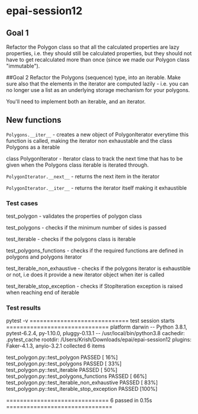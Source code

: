 # epai-session12

## Goal 1
Refactor the Polygon class so that all the calculated properties are lazy properties, i.e. they should still be calculated properties, but they should not have to get recalculated more than once (since we made our Polygon class "immutable").

##Goal 2
Refactor the Polygons (sequence) type, into an iterable. Make sure also that the elements in the iterator are computed lazily - i.e. you can no longer use a list as an underlying storage mechanism for your polygons.

You'll need to implement both an iterable, and an iterator.

## New functions

`Polygons.__iter__` - creates a new object of PolygonIterator everytime this function is called, making the iterator
non exhaustable and the class Polygons as a iterable

class PolygonIterator - Iterator class to track the next time that has to be given when the Polygons class iterable is
iterated through.

`PolygonIterator.__next__` -  returns the next item in the iterator

`PolygonIterator.__iter__` - returns the iterator itself making it exhaustible

### Test cases
test_polygon - validates the properties of polygon class

test_polygons - checks if the minimum number of sides is passed

test_iterable - checks if the polygons class is iterable


test_polygons_functions - checks if the required functions are defined in polygons and polygons iterator

test_iterable_non_exhaustive - checks if the polygons iterator is exhaustible or not, i.e does it provide a new iterator
object when iter is called 

test_iterable_stop_exception - checks if StopIteration exception is raised when reaching end of iterable
### Test results
 pytest -v
============================= test session starts ==============================
platform darwin -- Python 3.8.1, pytest-6.2.4, py-1.10.0, pluggy-0.13.1 -- /usr/local/bin/python3.8
cachedir: .pytest_cache
rootdir: /Users/Krish/Downloads/epai/epai-session12
plugins: Faker-4.1.3, anyio-3.2.1
collected 6 items                                                              

test_polygon.py::test_polygon PASSED                                     [ 16%]
test_polygon.py::test_polygons PASSED                                    [ 33%]
test_polygon.py::test_iterable PASSED                                    [ 50%]
test_polygon.py::test_polygons_functions PASSED                          [ 66%]
test_polygon.py::test_iterable_non_exhaustive PASSED                     [ 83%]
test_polygon.py::test_iterable_stop_exception PASSED                     [100%]

============================== 6 passed in 0.15s ===============================
